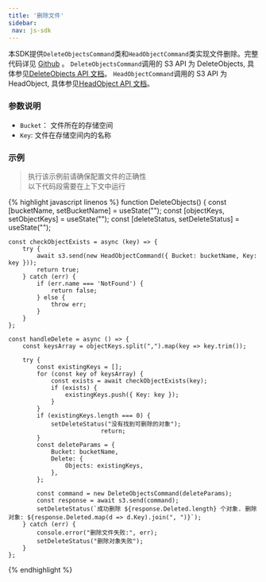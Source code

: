 ```yaml
---
title: '删除文件'
sidebar:
 nav: js-sdk
---
```

本SDK提供`DeleteObjectsCommand`类和`HeadObjectCommand`类实现文件删除。完整代码详见 [Github](https://github.com/aws/aws-sdk-js-v3/tree/main/clients/client-s3/src/commands) 。
`DeleteObjectsCommand`调用的 S3 API 为 DeleteObjects, 具体参见[DeleteObjects API 文档](https://docs.aws.amazon.com/AmazonS3/latest/API/API_DeleteObjects.html)。
`HeadObjectCommand`调用的 S3 API 为 HeadObject, 具体参见[HeadObject API 文档](https://docs.aws.amazon.com/AmazonS3/latest/API/API_HeadObject.html)。



### 参数说明
- `Bucket`： 文件所在的存储空间
- `Key`: 文件在存储空间内的名称



### 示例
> 执行该示例前请确保配置文件的正确性<br>以下代码段需要在上下文中运行

<div class="copyable" markdown="1">
{% highlight javascript linenos %}
function DeleteObjects() {
    const [bucketName, setBucketName] = useState("");
    const [objectKeys, setObjectKeys] = useState("");
    const [deleteStatus, setDeleteStatus] = useState("");

    const checkObjectExists = async (key) => {
        try {
            await s3.send(new HeadObjectCommand({ Bucket: bucketName, Key: key }));
            return true;
        } catch (err) {
            if (err.name === 'NotFound') {
                return false;
            } else {
                throw err;
            }
        }
    };

    const handleDelete = async () => {
        const keysArray = objectKeys.split(",").map(key => key.trim());

        try {
            const existingKeys = [];
            for (const key of keysArray) {
                const exists = await checkObjectExists(key);
                if (exists) {
                    existingKeys.push({ Key: key });
                }
            }
            if (existingKeys.length === 0) {
                setDeleteStatus("没有找到可删除的对象");
                              return;
            }
            const deleteParams = {
                Bucket: bucketName,
                Delete: {
                    Objects: existingKeys,
                },
            };

            const command = new DeleteObjectsCommand(deleteParams);
            const response = await s3.send(command);
            setDeleteStatus(`成功删除 ${response.Deleted.length} 个对象. 删除对象: ${response.Deleted.map(d => d.Key).join(", ")}`);
        } catch (err) {
            console.error("删除文件失败:", err);
            setDeleteStatus("删除对象失败");
        }
    };

{% endhighlight %}
</div>
